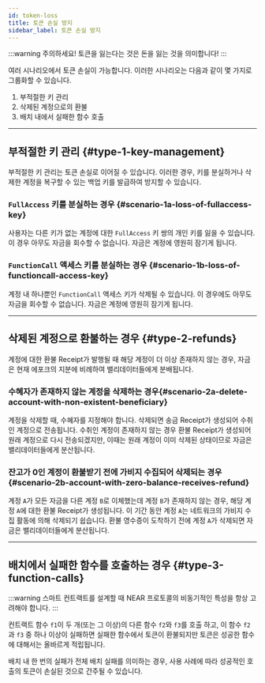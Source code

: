 ```yaml
---
id: token-loss
title: 토큰 손실 방지
sidebar_label: 토큰 손실 방지
---
```


:::warning
주의하세요! 토큰을 잃는다는 것은 돈을 잃는 것을 의미합니다!
:::

여러 시나리오에서 토큰 손실이 가능합니다. 이러한 시나리오는 다음과 같이 몇 가지로 그룹화할 수 있습니다.

1. 부적절한 키 관리
2. 삭제된 계정으로의 환불
3. 배치 내에서 실패한 함수 호출

---

## 부적절한 키 관리 {#type-1-key-management}

부적절한 키 관리는 토큰 손실로 이어질 수 있습니다. 이러한 경우, 키를 분실하거나 삭제한 계정을 복구할 수 있는 백업 키를 발급하여 방지할 수 있습니다.



### `FullAccess` 키를 분실하는 경우 {#scenario-1a-loss-of-fullaccess-key}

사용자는 다른 키가 없는 계정에 대한 `FullAccess` 키 쌍의 개인 키를 잃을 수 있습니다. 이 경우 아무도 자금을 회수할 수 없습니다. 자금은 계정에 영원히 잠기게 됩니다.

###  `FunctionCall` 액세스 키를 분실하는 경우 {#scenario-1b-loss-of-functioncall-access-key}

계정 내 하나뿐인 `FunctionCall` 액세스 키가 삭제될 수 있습니다. 이 경우에도 아무도 자금을 회수할 수 없습니다. 자금은 계정에 영원히 잠기게 됩니다.

---
## 삭제된 계정으로 환불하는 경우 {#type-2-refunds}

계정에 대한 환불 Receipt가 발행될 때 해당 계정이 더 이상 존재하지 않는 경우, 자금은 현재 에포크의 지분에 비례하여 밸리데이터들에게 분배됩니다.

### 수혜자가 존재하지 않는 계정을 삭제하는 경우{#scenario-2a-delete-account-with-non-existent-beneficiary}

계정을 삭제할 때, 수혜자를 지정해야 합니다. 삭제되면 송금 Receipt가 생성되어 수취인 계정으로 전송됩니다. 수취인 계정이 존재하지 않는 경우 환불 Receipt가 생성되어 원래 계정으로 다시 전송되겠지만, 이때는 원래 계정이 이미 삭제된 상태이므로 자금은 밸리데이터들에게 분산됩니다.

### 잔고가 0인 계정이 환불받기 전에 가비지 수집되어 삭제되는 경우 {#scenario-2b-account-with-zero-balance-receives-refund}

계정 `A`가 모든 자금을 다른 계정 `B`로 이체했는데 계정 `B`가 존재하지 않는 경우, 해당 계정 `A`에 대한 환불 Receipt가 생성됩니다. 이 기간 동안 계정 `A`는 네트워크의 가비지 수집 활동에 의해 삭제되기 쉽습니다. 환불 영수증이 도착하기 전에 계정 `A`가 삭제되면 자금은 밸리데이터들에게 분산됩니다.

---
## 배치에서 실패한 함수를 호출하는 경우 {#type-3-function-calls}

:::warning
스마트 컨트랙트를 설계할 때 NEAR 프로토콜의 비동기적인 특성을 항상 고려해야 합니다.
:::

컨트랙트 함수 `f1`이 두 개(또는 그 이상)의 다른 함수 `f2`와 `f3`를 호출 하고, 이 함수 `f2`과 `f3` 중 하나 이상이 실패하면 실패한 함수에서 토큰이 환불되지만 토큰은 성공한 함수에 대해서는 올바르게 적립됩니다.

배치 내 한 번의 실패가 전체 배치 실패를 의미하는 경우, 사용 사례에 따라 성공적인 호출의 토큰이 손실된 것으로 간주될 수 있습니다.

